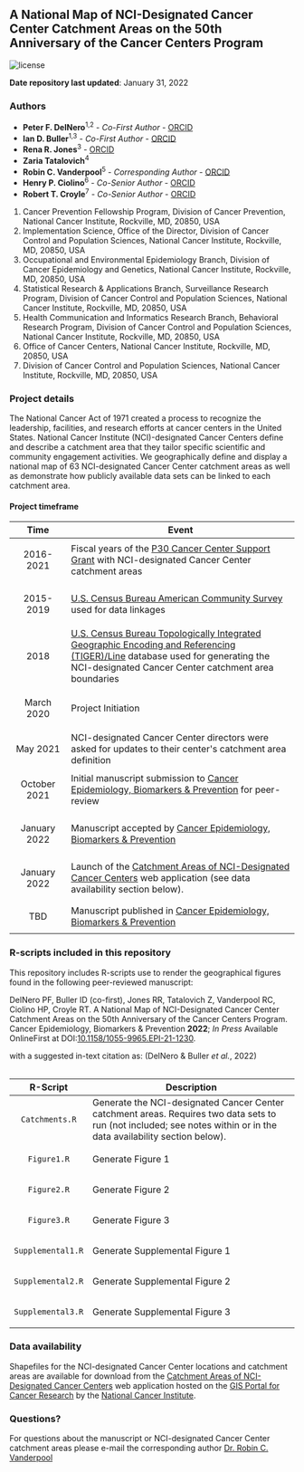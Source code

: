 ## A National Map of NCI-Designated Cancer Center Catchment Areas on the 50th Anniversary of the Cancer Centers Program

![license](https://img.shields.io/badge/license-apache-yellow)

**Date repository last updated**: January 31, 2022

### Authors

* **Peter F. DelNero**<sup>1,2</sup> - *Co-First Author* - [ORCID](https://orcid.org/0000-0002-8149-9004)
* **Ian D. Buller**<sup>1,3</sup> - *Co-First Author* - [ORCID](https://orcid.org/0000-0001-9477-8582)
* **Rena R. Jones**<sup>3</sup> - [ORCID](https://orcid.org/0000-0003-1294-1679)
* **Zaria Tatalovich**<sup>4</sup>
* **Robin C. Vanderpool**<sup>5</sup> - *Corresponding Author* - [ORCID](https://orcid.org/0000-0001-9995-4485)
* **Henry P. Ciolino**<sup>6</sup> - *Co-Senior Author* - [ORCID](https://orcid.org/0000-0002-1173-8372)
* **Robert T. Croyle**<sup>7</sup> - *Co-Senior Author* - [ORCID](https://orcid.org/0000-0002-8657-9441)

1.	Cancer Prevention Fellowship Program, Division of Cancer Prevention, National Cancer Institute, Rockville, MD, 20850, USA
2.	Implementation Science, Office of the Director, Division of Cancer Control and Population Sciences, National Cancer Institute, Rockville, MD, 20850, USA
3.	Occupational and Environmental Epidemiology Branch, Division of Cancer Epidemiology and Genetics, National Cancer Institute, Rockville, MD, 20850, USA
4.	Statistical Research & Applications Branch, Surveillance Research Program, Division of Cancer Control and Population Sciences, National Cancer Institute, Rockville, MD, 20850, USA
5.	Health Communication and Informatics Research Branch, Behavioral Research Program, Division of Cancer Control and Population Sciences, National Cancer Institute, Rockville, MD, 20850, USA
6.	Office of Cancer Centers, National Cancer Institute, Rockville, MD, 20850, USA
7.	Division of Cancer Control and Population Sciences, National Cancer Institute, Rockville, MD, 20850, USA

### Project details
The National Cancer Act of 1971 created a process to recognize the leadership, facilities, and research efforts at cancer centers in the United States. National Cancer Institute (NCI)-designated Cancer Centers define and describe a catchment area that they tailor specific scientific and community engagement activities. We geographically define and display a national map of 63 NCI-designated Cancer Center catchment areas as well as demonstrate how publicly available data sets can be linked to each catchment area. 

#### Project timeframe

<table>
<colgroup>
<col width="20%" />
<col width="80%" />
</colgroup>
<thead>
<tr class="header">
<th>Time</th>
<th>Event</th>
</tr>
</thead>
<tbody>
<td><p align="center">2016-2021</p></td>
<td>Fiscal years of the <a href="https://www.cancer.gov/research/infrastructure/cancer-centers/">P30 Cancer Center Support Grant</a> with NCI-designated Cancer Center catchment areas</td>
</tr>
<td><p align="center">2015-2019</p></td>
<td><a href="https://www.census.gov/newsroom/press-kits/2020/acs-5-year.html/">U.S. Census Bureau American Community Survey</a> used for data linkages</td>
</tr>
<td><p align="center">2018</p></td>
<td><a href="https://www.census.gov/geographies/mapping-files/time-series/geo/tiger-line-file.2018.html/">U.S. Census Bureau Topologically Integrated Geographic Encoding and Referencing (TIGER)/Line</a> database used for generating the NCI-designated Cancer Center catchment area boundaries</td>
</tr>
<td><p align="center">March 2020</p></td>
<td>Project Initiation</td>
</tr>
<td><p align="center">May 2021</p></td>
<td>NCI-designated Cancer Center directors were asked for updates to their center's catchment area definition</td>
</tr>
<td><p align="center">October 2021</p></td>
<td>Initial manuscript submission to <a href="https://cebp.aacrjournals.org/">Cancer Epidemiology, Biomarkers & Prevention</a> for peer-review</td>
</tr>
<td><p align="center">January 2022</p></td>
<td>Manuscript accepted by <a href="https://cebp.aacrjournals.org/">Cancer Epidemiology, Biomarkers & Prevention</a></td>
</tr>
<td><p align="center">January 2022</p></td>
<td>Launch of the <a href="https://gis.cancer.gov/ncicatchment/">Catchment Areas of NCI-Designated Cancer Centers</a> web application (see data availability section below).</td>
</tr>
<td><p align="center">TBD</p></td>
<td>Manuscript published in <a href="https://cebp.aacrjournals.org/">Cancer Epidemiology, Biomarkers & Prevention</a></td>
</tr>

</tbody>
<table>

### R-scripts included in this repository

This repository includes R-scripts use to render the geographical figures found in the following peer-reviewed manuscript:

DelNero PF, Buller ID (co-first), Jones RR, Tatalovich Z, Vanderpool RC, Ciolino HP, Croyle RT. A National Map of NCI-Designated Cancer Center Catchment Areas on the 50th Anniversary of the Cancer Centers Program. Cancer Epidemiology, Biomarkers & Prevention **2022**; *In Press* Available OnlineFirst at DOI:<a href="https://cebp.aacrjournals.org/content/early/2022/01/31/1055-9965.EPI-21-1230">10.1158/1055-9965.EPI-21-1230</a>.

with a suggested in-text citation as: (DelNero & Buller _et al._, 2022)

<table>
<colgroup>
<col width="20%" />
<col width="80%" />
</colgroup>
<thead>
<tr class="header">
<th>R-Script</th>
<th>Description</th>
</tr>
</thead>
<tbody>
<td><p align="center"><code>Catchments.R</code></td>
<td>Generate the NCI-designated Cancer Center catchment areas. Requires two data sets to run (not included; see notes within or in the data availability section below).</td>
</tr>
<td><p align="center"><code>Figure1.R</code></p></td>
<td>Generate Figure 1</td>
</tr>
<td><p align="center"><code>Figure2.R</code></p></td>
<td>Generate Figure 2</td>
</tr>
<td><p align="center"><code>Figure3.R</code></p></td>
<td>Generate Figure 3</td>
</tr>
<td><p align="center"><code>Supplemental1.R</code></p></td>
<td>Generate Supplemental Figure 1</td>
</tr>
<td><p align="center"><code>Supplemental2.R</code></p></td>
<td>Generate Supplemental Figure 2</td>
</tr>
<td><p align="center"><code>Supplemental3.R</code></p></td>
<td>Generate Supplemental Figure 3</td>
</tr>
</tbody>
<table>

### Data availability

Shapefiles for the NCI-designated Cancer Center locations and catchment areas are available for download from the [Catchment Areas of NCI-Designated Cancer Centers](https://gis.cancer.gov/ncicatchment/) web application hosted on the [GIS Portal for Cancer Research](https://gis.cancer.gov/) by the [National Cancer Institute](https://www.cancer.gov/).

### Questions?

For questions about the manuscript or NCI-designated Cancer Center catchment areas please e-mail the corresponding author [Dr. Robin C. Vanderpool](mailto:robin.vanderpool@nih.gov)
